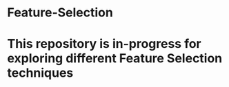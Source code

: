 # Feature-Selection

# This repository is in-progress for exploring different Feature Selection techniques
